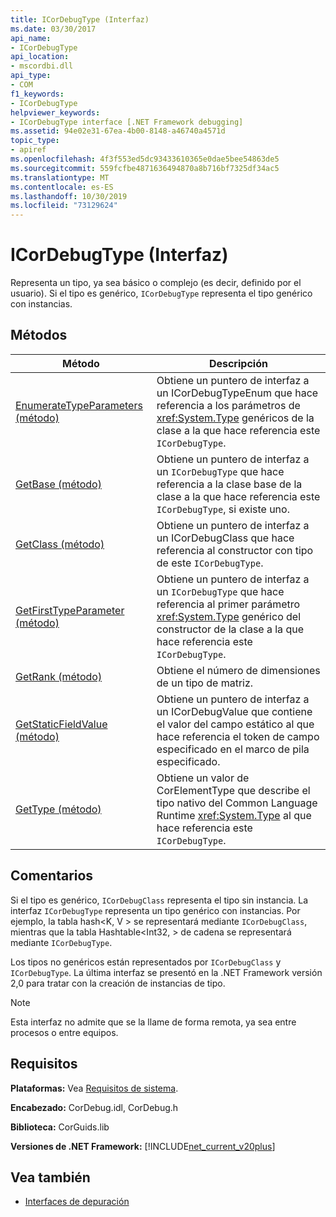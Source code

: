 ```yaml
---
title: ICorDebugType (Interfaz)
ms.date: 03/30/2017
api_name:
- ICorDebugType
api_location:
- mscordbi.dll
api_type:
- COM
f1_keywords:
- ICorDebugType
helpviewer_keywords:
- ICorDebugType interface [.NET Framework debugging]
ms.assetid: 94e02e31-67ea-4b00-8148-a46740a4571d
topic_type:
- apiref
ms.openlocfilehash: 4f3f553ed5dc93433610365e0dae5bee54863de5
ms.sourcegitcommit: 559fcfbe4871636494870a8b716bf7325df34ac5
ms.translationtype: MT
ms.contentlocale: es-ES
ms.lasthandoff: 10/30/2019
ms.locfileid: "73129624"
---
```

# <a name="icordebugtype-interface"></a>ICorDebugType (Interfaz)
Representa un tipo, ya sea básico o complejo (es decir, definido por el usuario). Si el tipo es genérico, `ICorDebugType` representa el tipo genérico con instancias.  
  
## <a name="methods"></a>Métodos  
  
|Método|Descripción|  
|------------|-----------------|  
|[EnumerateTypeParameters (método)](../../../../docs/framework/unmanaged-api/debugging/icordebugtype-enumeratetypeparameters-method.md)|Obtiene un puntero de interfaz a un ICorDebugTypeEnum que hace referencia a los parámetros de <xref:System.Type> genéricos de la clase a la que hace referencia este `ICorDebugType`.|  
|[GetBase (método)](../../../../docs/framework/unmanaged-api/debugging/icordebugtype-getbase-method.md)|Obtiene un puntero de interfaz a un `ICorDebugType` que hace referencia a la clase base de la clase a la que hace referencia este `ICorDebugType`, si existe uno.|  
|[GetClass (método)](../../../../docs/framework/unmanaged-api/debugging/icordebugtype-getclass-method.md)|Obtiene un puntero de interfaz a un ICorDebugClass que hace referencia al constructor con tipo de este `ICorDebugType`.|  
|[GetFirstTypeParameter (método)](../../../../docs/framework/unmanaged-api/debugging/icordebugtype-getfirsttypeparameter-method.md)|Obtiene un puntero de interfaz a un `ICorDebugType` que hace referencia al primer parámetro <xref:System.Type> genérico del constructor de la clase a la que hace referencia este `ICorDebugType`.|  
|[GetRank (método)](../../../../docs/framework/unmanaged-api/debugging/icordebugtype-getrank-method.md)|Obtiene el número de dimensiones de un tipo de matriz.|  
|[GetStaticFieldValue (método)](../../../../docs/framework/unmanaged-api/debugging/icordebugtype-getstaticfieldvalue-method.md)|Obtiene un puntero de interfaz a un ICorDebugValue que contiene el valor del campo estático al que hace referencia el token de campo especificado en el marco de pila especificado.|  
|[GetType (método)](../../../../docs/framework/unmanaged-api/debugging/icordebugtype-gettype-method.md)|Obtiene un valor de CorElementType que describe el tipo nativo del Common Language Runtime <xref:System.Type> al que hace referencia este `ICorDebugType`.|  
  
## <a name="remarks"></a>Comentarios  
 Si el tipo es genérico, `ICorDebugClass` representa el tipo sin instancia. La interfaz `ICorDebugType` representa un tipo genérico con instancias. Por ejemplo, la tabla hash\<K, V > se representará mediante `ICorDebugClass`, mientras que la tabla Hashtable\<Int32, > de cadena se representará mediante `ICorDebugType`.  
  
 Los tipos no genéricos están representados por `ICorDebugClass` y `ICorDebugType`. La última interfaz se presentó en la .NET Framework versión 2,0 para tratar con la creación de instancias de tipo.  
  
> [!NOTE]
> Esta interfaz no admite que se la llame de forma remota, ya sea entre procesos o entre equipos.  
  
## <a name="requirements"></a>Requisitos  
 **Plataformas:** Vea [Requisitos de sistema](../../../../docs/framework/get-started/system-requirements.md).  
  
 **Encabezado:** CorDebug.idl, CorDebug.h  
  
 **Biblioteca:** CorGuids.lib  
  
 **Versiones de .NET Framework:** [!INCLUDE[net_current_v20plus](../../../../includes/net-current-v20plus-md.md)]  
  
## <a name="see-also"></a>Vea también

- [Interfaces de depuración](../../../../docs/framework/unmanaged-api/debugging/debugging-interfaces.md)
